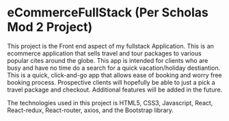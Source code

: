 # eCommerceFullStack (Per Scholas Mod 2 Project)

This project is the Front end aspect of my fullstack Application. This is an ecommerce application that sells travel and tour packages to various popular 
cites around the globe. This app is intended for clients who are busy and have no time do a search for a quick vacation/holiday destiantion.
This is a quick, click-and-go app that allows ease of booking and worry free booking process.
Prospective clients will hopefully be able to just a pick a travel package and checkout. Additional features will be added in the future.

The technologies used in this project is HTML5, CSS3, Javascript, React, React-redux, React-router, axios, and the Bootstrap library.
